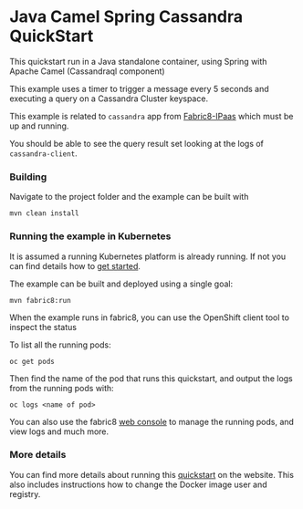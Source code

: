 # Java Camel Spring Cassandra QuickStart

This quickstart run in a Java standalone container, using Spring with Apache Camel (Cassandraql component)

This example uses a timer to trigger a message every 5 seconds and executing a query on a Cassandra Cluster keyspace.

This example is related to `cassandra` app from [Fabric8-IPaas](https://github.com/fabric8io/fabric8-ipaas/tree/master/cassandra) which must be up and running.

You should be able to see the query result set looking at the logs of `cassandra-client`.

### Building

Navigate to the project folder and the example can be built with

    mvn clean install

### Running the example in Kubernetes

It is assumed a running Kubernetes platform is already running. If not you can find details how to [get started](http://fabric8.io/guide/getStarted/index.html).

The example can be built and deployed using a single goal:

    mvn fabric8:run

When the example runs in fabric8, you can use the OpenShift client tool to inspect the status

To list all the running pods:

    oc get pods

Then find the name of the pod that runs this quickstart, and output the logs from the running pods with:

    oc logs <name of pod>

You can also use the fabric8 [web console](http://fabric8.io/guide/console.html) to manage the
running pods, and view logs and much more.


### More details

You can find more details about running this [quickstart](http://fabric8.io/guide/quickstarts/running.html) on the website. This also includes instructions how to change the Docker image user and registry.

